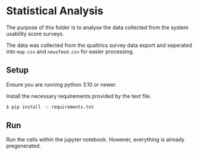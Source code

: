 # Statistical Analysis

The purpose of this folder is to analyse the data collected from the system usability score surveys.

The data was collected from the qualtrics survey data export and seperated into `map.csv` and `newsfeed.csv` for easier processing.

## Setup

Ensure you are running python 3.10 or newer.

Install the necessary requirements provided by the text file.

```bash
$ pip install -r requirements.txt
```

## Run

Run the cells within the jupyter notebook. However, everything is already pregenerated.
